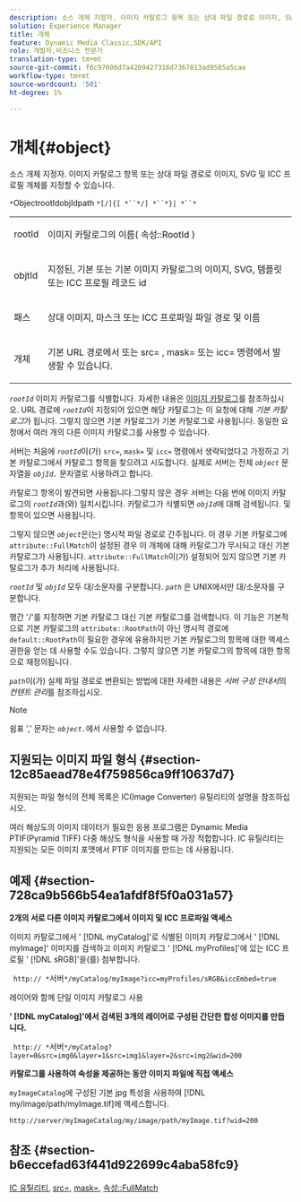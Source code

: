 ```yaml
---
description: 소스 개체 지정자. 이미지 카탈로그 항목 또는 상대 파일 경로로 이미지, SVG 및 ICC 프로필 개체를 지정할 수 있습니다.
solution: Experience Manager
title: 개체
feature: Dynamic Media Classic,SDK/API
role: 개발자,비즈니스 전문가
translation-type: tm+mt
source-git-commit: f6c97606d7a4209427316d7367013ad9585a5cae
workflow-type: tm+mt
source-wordcount: '501'
ht-degree: 1%

---
```



# 개체{#object}

소스 개체 지정자. 이미지 카탈로그 항목 또는 상대 파일 경로로 이미지, SVG 및 ICC 프로필 개체를 지정할 수 있습니다.

`*`ObjectrootIdobjIdpath `*[/]{[ *``*/] *``*}| *``*`

<table id="simpletable_A8B9B4D508B94BE5B7F6112F0A5F8270"> 
 <tr class="strow"> 
  <td class="stentry"> <p> <span class="codeph"> <span class="varname"> rootId  </span> </span> </p> </td> 
  <td class="stentry"> <p>이미지 카탈로그의 이름( <span class="codeph"> 속성::RootId </span>) </p> </td> 
 </tr> 
 <tr class="strow"> 
  <td class="stentry"> <p> <span class="codeph"> <span class="varname"> objtId  </span> </span> </p> </td> 
  <td class="stentry"> <p>지정된, 기본 또는 기본 이미지 카탈로그의 이미지, SVG, 템플릿 또는 ICC 프로필 레코드 id </p> </td> 
 </tr> 
 <tr class="strow"> 
  <td class="stentry"> <p> <span class="codeph"> <span class="varname"> 패스  </span> </span> </p> </td> 
  <td class="stentry"> <p>상대 이미지, 마스크 또는 ICC 프로파일 파일 경로 및 이름 </p> </td> 
 </tr> 
 <tr class="strow"> 
  <td class="stentry"> <p> <span class="codeph"> <span class="varname"> 개체  </span> </span> </p> </td> 
  <td class="stentry"> <p>기본 URL 경로에서 또는 <span class="codeph"> src= </span>, <span class="codeph"> mask= </span> 또는 <span class="codeph"> icc= </span> 명령에서 발생할 수 있습니다. </p> </td> 
 </tr> 
</table>

*`rootId`* 이미지 카탈로그를 식별합니다. 자세한 내용은 [이미지 카탈로그](../../../../../is-api/image-catalog/image-serving-api-ref/c-image-catalog-reference/c-overview/c-overview.md#concept-9ce2b6a133de45f783e95cabc5810ac3)를 참조하십시오. URL 경로에 *`rootId`*&#x200B;이 지정되어 있으면 해당 카탈로그는 이 요청에 대해 *기본 카탈로그*&#x200B;가 됩니다. 그렇지 않으면 기본 카탈로그가 기본 카탈로그로 사용됩니다. 동일한 요청에서 여러 개의 다른 이미지 카탈로그를 사용할 수 있습니다.

서버는 처음에 *`rootId`*&#x200B;이(가) `src=`, `mask=` 및 `icc=` 명령에서 생략되었다고 가정하고 기본 카탈로그에서 카탈로그 항목을 찾으려고 시도합니다. 실제로 서버는 전체 *`object`* 문자열을 *`objId.`* 문자열로 사용하려고 합니다.

카탈로그 항목이 발견되면 사용됩니다.그렇지 않은 경우 서버는 다음 번에 이미지 카탈로그의 *`rootId`*&#x200B;과(와) 일치시킵니다. 카탈로그가 식별되면 *`objId`*&#x200B;에 대해 검색됩니다. 및 항목이 있으면 사용됩니다.

그렇지 않으면 *`object`*&#x200B;은(는) 명시적 파일 경로로 간주됩니다. 이 경우 기본 카탈로그에 `attribute::FullMatch`이 설정된 경우 이 개체에 대해 카탈로그가 무시되고 대신 기본 카탈로그가 사용됩니다. `attribute::FullMatch`이(가) 설정되어 있지 않으면 기본 카탈로그가 추가 처리에 사용됩니다.

*`rootId`* 및 *`objId`* 모두 대/소문자를 구분합니다. *`path`* 은 UNIX에서만 대/소문자를 구분합니다.

행간 &#39;/&#39;를 지정하면 기본 카탈로그 대신 기본 카탈로그를 검색합니다. 이 기능은 기본적으로 기본 카탈로그의 `attribute::RootPath`이 아닌 명시적 경로에 `default::RootPath`이 필요한 경우에 유용하지만 기본 카탈로그의 항목에 대한 액세스 권한을 얻는 데 사용할 수도 있습니다. 그렇지 않으면 기본 카탈로그의 항목에 대한 항목으로 재정의됩니다.

*`path`*&#x200B;이(가) 실제 파일 경로로 변환되는 방법에 대한 자세한 내용은 *서버 구성 안내서*&#x200B;의 *컨텐트 관리*&#x200B;를 참조하십시오.

>[!NOTE]
>
>쉼표 &#39;,&#39; 문자는 *`object.`*&#x200B;에서 사용할 수 없습니다.

## 지원되는 이미지 파일 형식 {#section-12c85aead78e4f759856ca9ff10637d7}

지원되는 파일 형식의 전체 목록은 IC(Image Converter) 유틸리티의 설명을 참조하십시오.

여러 해상도의 이미지 데이터가 필요한 응용 프로그램은 Dynamic Media PTIF(Pyramid TIFF) 다중 해상도 형식을 사용할 때 가장 적합합니다. IC 유틸리티는 지원되는 모든 이미지 포맷에서 PTIF 이미지를 만드는 데 사용됩니다.

## 예제 {#section-728ca9b566b54ea1afdf8f5f0a031a57}

**2개의 서로 다른 이미지 카탈로그에서 이미지 및 ICC 프로파일 액세스**

이미지 카탈로그에서 &#39; [!DNL myCatalog]&#39;로 식별된 이미지 카탈로그에서 &#39; [!DNL myImage]&#39; 이미지를 검색하고 이미지 카탈로그 &#39; [!DNL myProfiles]&#39;에 있는 ICC 프로필 &#39; [!DNL sRGB]&#39;을(를) 첨부합니다.

` http:// *`서버`*/myCatalog/myImage?icc=myProfiles/sRGB&iccEmbed=true`

레이어와 함께 단일 이미지 카탈로그 사용

**&#39;  [!DNL myCatalog]&#39;에서 검색된 3개의 레이어로 구성된 간단한 합성 이미지를 만듭니다.**

` http:// *`서버`*/myCatalog?layer=0&src=img0&layer=1&src=img1&layer=2&src=img2&wid=200`

**카탈로그를 사용하여 속성을 제공하는 동안 이미지 파일에 직접 액세스**

`myImageCatalog`에 구성된 기본 jpg 특성을 사용하여 [!DNL my/image/path/myImage.tif]에 액세스합니다.

`http://server/myImageCatalog/my/image/path/myImage.tif?wid=200`

## 참조 {#section-b6eccefad63f441d922699c4aba58fc9}

[IC 유틸리티](../../../../../is-api/is-utils/utilities/r-ic.md#reference-de9f43c63a8f48f1a755ff1760af8b7b),  [src=](../../../../../is-api/http-ref/image-serving-api-ref/c-http-protocol-reference/c-command-reference/r-src.md#reference-f6506637778c4c69bf106a7924a91ab1),  [mask=](../../../../../is-api/http-ref/image-serving-api-ref/c-http-protocol-reference/c-command-reference/r-mask.md#reference-922254e027404fb890b850e2723ee06e),  [속성::FullMatch](../../../../../is-api/image-catalog/image-serving-api-ref/c-image-catalog-reference/c-attributes-reference/r-fullmatch.md#reference-c3a72f31672a48b386943d6781cf50d7)

